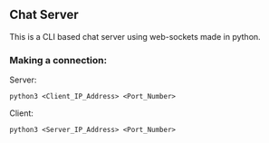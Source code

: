 ## Chat Server
This is a CLI based chat server using web-sockets made in python.
### Making a connection:
Server:
```
python3 <Client_IP_Address> <Port_Number>
```
Client:
```
python3 <Server_IP_Address> <Port_Number>
```
